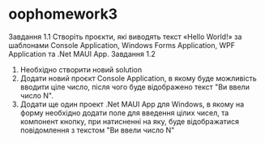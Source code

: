 # oophomework3
Завдання 1.1 Створіть проєкти, які виводять текст «Неllo
World!» за шаблонами Console Application, Windows Forms Application,
WPF Application та .Net MAUI App.
Завдання 1.2
1) Необхідно створити новий solution
2) Додати новий проєкт Console Application, в якому буде
можливість вводити ціле число, після чого буде відображено
текст "Ви ввели число N".
3) Додати ще один проект .Net MAUI App для Windows, в якому
на форму необхідно додати поле для введення цілих чисел, та
компонент кнопку, при натисненні на яку, буде відображатися
повідомлення з текстом "Ви ввели число N"
